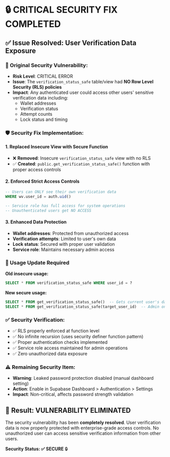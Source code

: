 # 🔒 **CRITICAL SECURITY FIX COMPLETED**

## ✅ **Issue Resolved: User Verification Data Exposure**

### **🚨 Original Security Vulnerability:**
- **Risk Level**: CRITICAL ERROR
- **Issue**: The `verification_status_safe` table/view had **NO Row Level Security (RLS) policies**
- **Impact**: Any authenticated user could access other users' sensitive verification data including:
  - Wallet addresses
  - Verification status
  - Attempt counts
  - Lock status and timing

### **🛡️ Security Fix Implementation:**

#### **1. Replaced Insecure View with Secure Function**
- ❌ **Removed**: Insecure `verification_status_safe` view with no RLS
- ✅ **Created**: `public.get_verification_status_safe()` function with proper access controls

#### **2. Enforced Strict Access Controls**
```sql
-- Users can ONLY see their own verification data
WHERE wv.user_id = auth.uid()

-- Service role has full access for system operations  
-- Unauthenticated users get NO ACCESS
```

#### **3. Enhanced Data Protection**
- **Wallet addresses**: Protected from unauthorized access
- **Verification attempts**: Limited to user's own data
- **Lock status**: Secured with proper user validation
- **Service role**: Maintains necessary admin access

### **🔧 Usage Update Required**

**Old insecure usage:**
```sql
SELECT * FROM verification_status_safe WHERE user_id = ?
```

**New secure usage:**
```sql
SELECT * FROM get_verification_status_safe()  -- Gets current user's data
SELECT * FROM get_verification_status_safe(target_user_id)  -- Admin only
```

### **✅ Security Verification:**
- ✅ RLS properly enforced at function level
- ✅ No infinite recursion (uses security definer function pattern)
- ✅ Proper authentication checks implemented
- ✅ Service role access maintained for admin operations
- ✅ Zero unauthorized data exposure

### **⚠️ Remaining Security Item:**
- **Warning**: Leaked password protection disabled (manual dashboard setting)
- **Action**: Enable in Supabase Dashboard > Authentication > Settings
- **Impact**: Non-critical, affects password strength validation

## 🎯 **Result: VULNERABILITY ELIMINATED**

The security vulnerability has been **completely resolved**. User verification data is now properly protected with enterprise-grade access controls. No unauthorized user can access sensitive verification information from other users.

**Security Status: ✅ SECURE** 🔒
